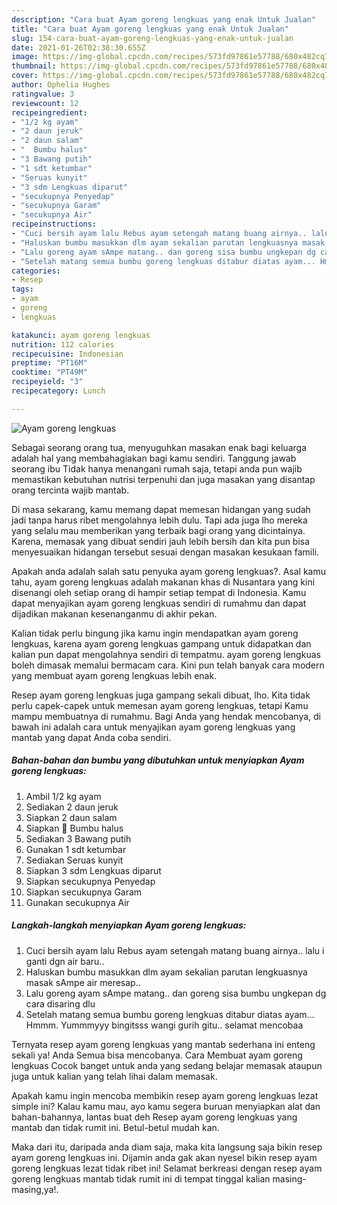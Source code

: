 ```yaml
---
description: "Cara buat Ayam goreng lengkuas yang enak Untuk Jualan"
title: "Cara buat Ayam goreng lengkuas yang enak Untuk Jualan"
slug: 154-cara-buat-ayam-goreng-lengkuas-yang-enak-untuk-jualan
date: 2021-01-26T02:38:30.655Z
image: https://img-global.cpcdn.com/recipes/573fd97861e57788/680x482cq70/ayam-goreng-lengkuas-foto-resep-utama.jpg
thumbnail: https://img-global.cpcdn.com/recipes/573fd97861e57788/680x482cq70/ayam-goreng-lengkuas-foto-resep-utama.jpg
cover: https://img-global.cpcdn.com/recipes/573fd97861e57788/680x482cq70/ayam-goreng-lengkuas-foto-resep-utama.jpg
author: Ophelia Hughes
ratingvalue: 3
reviewcount: 12
recipeingredient:
- "1/2 kg ayam"
- "2 daun jeruk"
- "2 daun salam"
- "  Bumbu halus"
- "3 Bawang putih"
- "1 sdt ketumbar"
- "Seruas kunyit"
- "3 sdm Lengkuas diparut"
- "secukupnya Penyedap"
- "secukupnya Garam"
- "secukupnya Air"
recipeinstructions:
- "Cuci bersih ayam lalu Rebus ayam setengah matang buang airnya.. lalu i ganti dgn air baru.."
- "Haluskan bumbu masukkan dlm ayam sekalian parutan lengkuasnya masak sAmpe air meresap.."
- "Lalu goreng ayam sAmpe matang.. dan goreng sisa bumbu ungkepan dg cara disaring dlu"
- "Setelah matang semua bumbu goreng lengkuas ditabur diatas ayam... Hmmm. Yummmyyy bingitsss wangi gurih gitu.. selamat mencobaa"
categories:
- Resep
tags:
- ayam
- goreng
- lengkuas

katakunci: ayam goreng lengkuas 
nutrition: 112 calories
recipecuisine: Indonesian
preptime: "PT16M"
cooktime: "PT49M"
recipeyield: "3"
recipecategory: Lunch

---
```



![Ayam goreng lengkuas](https://img-global.cpcdn.com/recipes/573fd97861e57788/680x482cq70/ayam-goreng-lengkuas-foto-resep-utama.jpg)

Sebagai seorang orang tua, menyuguhkan masakan enak bagi keluarga adalah hal yang membahagiakan bagi kamu sendiri. Tanggung jawab seorang ibu Tidak hanya menangani rumah saja, tetapi anda pun wajib memastikan kebutuhan nutrisi terpenuhi dan juga masakan yang disantap orang tercinta wajib mantab.

Di masa  sekarang, kamu memang dapat memesan hidangan yang sudah jadi tanpa harus ribet mengolahnya lebih dulu. Tapi ada juga lho mereka yang selalu mau memberikan yang terbaik bagi orang yang dicintainya. Karena, memasak yang dibuat sendiri jauh lebih bersih dan kita pun bisa menyesuaikan hidangan tersebut sesuai dengan masakan kesukaan famili. 



Apakah anda adalah salah satu penyuka ayam goreng lengkuas?. Asal kamu tahu, ayam goreng lengkuas adalah makanan khas di Nusantara yang kini disenangi oleh setiap orang di hampir setiap tempat di Indonesia. Kamu dapat menyajikan ayam goreng lengkuas sendiri di rumahmu dan dapat dijadikan makanan kesenanganmu di akhir pekan.

Kalian tidak perlu bingung jika kamu ingin mendapatkan ayam goreng lengkuas, karena ayam goreng lengkuas gampang untuk didapatkan dan kalian pun dapat mengolahnya sendiri di tempatmu. ayam goreng lengkuas boleh dimasak memalui bermacam cara. Kini pun telah banyak cara modern yang membuat ayam goreng lengkuas lebih enak.

Resep ayam goreng lengkuas juga gampang sekali dibuat, lho. Kita tidak perlu capek-capek untuk memesan ayam goreng lengkuas, tetapi Kamu mampu membuatnya di rumahmu. Bagi Anda yang hendak mencobanya, di bawah ini adalah cara untuk menyajikan ayam goreng lengkuas yang mantab yang dapat Anda coba sendiri.

<!--inarticleads1-->

##### Bahan-bahan dan bumbu yang dibutuhkan untuk menyiapkan Ayam goreng lengkuas:

1. Ambil 1/2 kg ayam
1. Sediakan 2 daun jeruk
1. Siapkan 2 daun salam
1. Siapkan  🌸 Bumbu halus
1. Sediakan 3 Bawang putih
1. Gunakan 1 sdt ketumbar
1. Sediakan Seruas kunyit
1. Siapkan 3 sdm Lengkuas diparut
1. Siapkan secukupnya Penyedap
1. Siapkan secukupnya Garam
1. Gunakan secukupnya Air




<!--inarticleads2-->

##### Langkah-langkah menyiapkan Ayam goreng lengkuas:

1. Cuci bersih ayam lalu Rebus ayam setengah matang buang airnya.. lalu i ganti dgn air baru..
1. Haluskan bumbu masukkan dlm ayam sekalian parutan lengkuasnya masak sAmpe air meresap..
1. Lalu goreng ayam sAmpe matang.. dan goreng sisa bumbu ungkepan dg cara disaring dlu
1. Setelah matang semua bumbu goreng lengkuas ditabur diatas ayam... Hmmm. Yummmyyy bingitsss wangi gurih gitu.. selamat mencobaa




Ternyata resep ayam goreng lengkuas yang mantab sederhana ini enteng sekali ya! Anda Semua bisa mencobanya. Cara Membuat ayam goreng lengkuas Cocok banget untuk anda yang sedang belajar memasak ataupun juga untuk kalian yang telah lihai dalam memasak.

Apakah kamu ingin mencoba membikin resep ayam goreng lengkuas lezat simple ini? Kalau kamu mau, ayo kamu segera buruan menyiapkan alat dan bahan-bahannya, lantas buat deh Resep ayam goreng lengkuas yang mantab dan tidak rumit ini. Betul-betul mudah kan. 

Maka dari itu, daripada anda diam saja, maka kita langsung saja bikin resep ayam goreng lengkuas ini. Dijamin anda gak akan nyesel bikin resep ayam goreng lengkuas lezat tidak ribet ini! Selamat berkreasi dengan resep ayam goreng lengkuas mantab tidak rumit ini di tempat tinggal kalian masing-masing,ya!.

